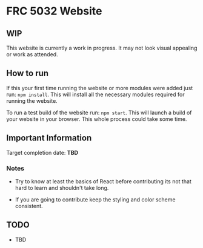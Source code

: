# FRC 5032 Website

## WIP

This website is currently a work in progress. It may not look visual appealing or work as attended.

## How to run

If this your first time running the website or more modules were added just run: `npm install`. This will install all the necessary modules required for running the website.

To run a test build of the website run: `npm start`. This will launch a build of your website in your browser. This whole process could take some time.

## Important Information

Target completion date: **TBD**

### Notes

* Try to know at least the basics of React before contributing its not that hard to learn and shouldn't take long.

* If you are going to contribute keep the styling and color scheme consistent.

## TODO

* TBD
